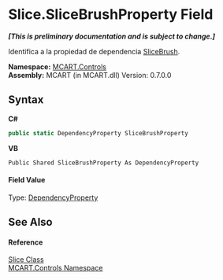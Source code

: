# Slice.SliceBrushProperty Field
 _**\[This is preliminary documentation and is subject to change.\]**_

Identifica a la propiedad de dependencia <a href="2e8bfba2-5680-5c6e-885e-604424c14fdc">SliceBrush</a>.

**Namespace:**&nbsp;<a href="1c9d7a8e-81d4-838a-f87d-7379b253b6ce">MCART.Controls</a><br />**Assembly:**&nbsp;MCART (in MCART.dll) Version: 0.7.0.0

## Syntax

**C#**<br />
``` C#
public static DependencyProperty SliceBrushProperty
```

**VB**<br />
``` VB
Public Shared SliceBrushProperty As DependencyProperty
```


#### Field Value
Type: <a href="http://msdn2.microsoft.com/es-es/library/ms589318" target="_blank">DependencyProperty</a>

## See Also


#### Reference
<a href="3e9e5a54-7858-7ced-36fe-222892674015">Slice Class</a><br /><a href="1c9d7a8e-81d4-838a-f87d-7379b253b6ce">MCART.Controls Namespace</a><br />